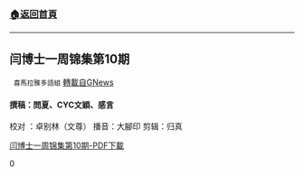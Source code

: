###  [:house:返回首頁](https://github.com/ourhimalayas/txt)
---

## 闫博士一周锦集第10期
` 喜馬拉雅多語組` [轉載自GNews](https://gnews.org/zh-hans/986630/)

#### 撰稿：問夏、CYC文穎、感言
校对 ：卓别林（文尊）
播音：大腳印
剪辑：归真

[闫博士一周锦集第10期-PDF](https://gnews.org/wp-content/uploads/2021/03/第10期-P.pdf)[下載](https://gnews.org/wp-content/uploads/2021/03/第10期-P.pdf)

0

